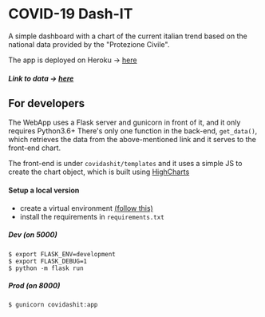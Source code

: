# COVID-19 Dash-IT

A simple dashboard with a chart of the current italian trend
based on the national data provided by the "Protezione Civile". 

The app is deployed on Heroku &#8594; [here](https://covidashit.herokuapp.com/)

##### Link to data &#8594; [here](https://github.com/pcm-dpc/COVID-19/blob/master/dati-json/dpc-covid19-ita-andamento-nazionale.json)

## For developers

The WebApp uses a Flask server and gunicorn in front of it,
 and it only requires Python3.6+
There's only one function in the back-end, `get_data()`, which retrieves 
the data from the above-mentioned link and it serves to the front-end chart.

The front-end is under `covidashit/templates` and it uses a simple JS to create
the chart object, which is built using [HighCharts](https://www.highcharts.com/)

#### Setup a local version

* create a virtual environment [(follow this)](https://packaging.python.org/guides/installing-using-pip-and-virtual-environments/)
* install the requirements in `requirements.txt`

##### Dev (on 5000)
```
$ export FLASK_ENV=development
$ export FLASK_DEBUG=1
$ python -m flask run
```

##### Prod (on 8000)

```
$ gunicorn covidashit:app
```
